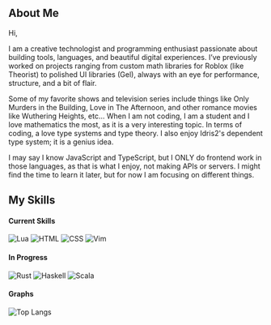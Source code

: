 ## About Me
Hi, 

I am a creative technologist and programming enthusiast passionate about building tools, languages, and beautiful digital experiences. I’ve previously worked on projects ranging from custom math libraries for Roblox (like Theorist) to polished UI libraries (Gel), always with an eye for performance, structure, and a bit of flair.

Some of my favorite shows and television series include things like Only Murders in the Building, Love in The Afternoon, and other romance movies like Wuthering Heights, etc... When I am not coding, I am a student and I love mathematics the most, as it is a very interesting topic. In terms of coding, a love type systems and type theory. I also enjoy Idris2's dependent type system; it is a genius idea.

I may say I know JavaScript and TypeScript, but I ONLY do frontend work in those languages, as that is what I enjoy, not making APIs or servers. I might find the time to learn it later, but for now I am focusing on different things.

## My Skills

#### Current Skills

![Lua](https://img.shields.io/badge/Lua-000080?style=for-the-badge&logo=lua&logoColor=white)
![HTML](https://img.shields.io/badge/HTML-E34C26?style=for-the-badge&logo=html5&logoColor=white)
![CSS](https://img.shields.io/badge/CSS-563D7C?style=for-the-badge&logo=css3&logoColor=white)
![Vim](https://img.shields.io/badge/Vim-green?style=for-the-badge&logo=Vim)

#### In Progress

![Rust](https://img.shields.io/badge/Rust-E3CBB3?style=for-the-badge&logo=rust&logoColor=white)
![Haskell](https://img.shields.io/badge/Haskell-783687?style=for-the-badge&logo=haskell&logoColor=white)
![Scala](https://img.shields.io/badge/Scala-9F1D20?style=for-the-badge&logo=Scala&logoColor=white)

#### Graphs

![Top Langs](https://github-readme-stats.vercel.app/api/top-langs/?username=lightersup)






